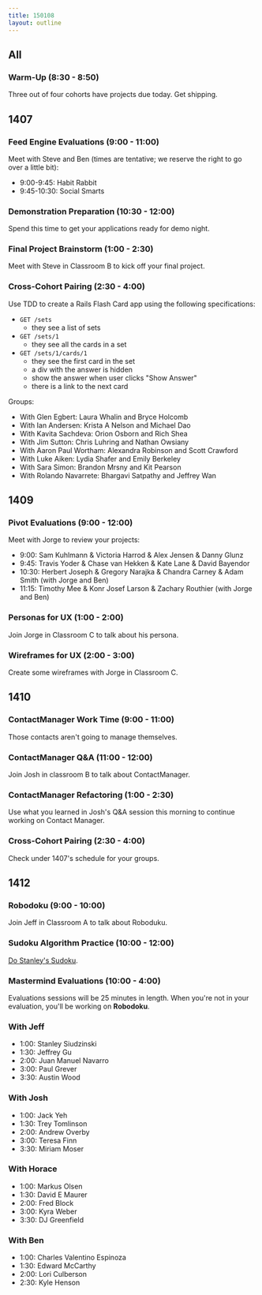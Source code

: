 ```yaml
---
title: 150108
layout: outline
---
```


## All

### Warm-Up (8:30 - 8:50)

Three out of four cohorts have projects due today. Get shipping.

## 1407

### Feed Engine Evaluations (9:00 - 11:00)

Meet with Steve and Ben (times are tentative; we reserve the right to go over a little bit):

* 9:00-9:45: Habit Rabbit
* 9:45-10:30: Social Smarts

### Demonstration Preparation (10:30 - 12:00)

Spend this time to get your applications ready for demo night.

### Final Project Brainstorm (1:00 - 2:30)

Meet with Steve in Classroom B to kick off your final project.

### Cross-Cohort Pairing (2:30 - 4:00)

Use TDD to create a Rails Flash Card app using the following specifications:

* `GET /sets`
  * they see a list of sets
* `GET /sets/1`
  * they see all the cards in a set
* `GET /sets/1/cards/1`
  * they see the first card in the set
  * a div with the answer is hidden
  * show the answer when user clicks "Show Answer"
  * there is a link to the next card

Groups:

* With Glen Egbert: Laura Whalin and Bryce Holcomb
* With Ian Andersen: Krista A Nelson and Michael Dao
* With Kavita Sachdeva: Orion Osborn and Rich Shea
* With Jim Sutton: Chris Luhring and Nathan Owsiany
* With Aaron Paul Wortham: Alexandra Robinson and Scott Crawford
* With Luke Aiken: Lydia Shafer and Emily Berkeley
* With Sara Simon: Brandon Mrsny and Kit Pearson
* With Rolando Navarrete: Bhargavi Satpathy and Jeffrey Wan

## 1409

### Pivot Evaluations (9:00 - 12:00)

Meet with Jorge to review your projects:

* 9:00: Sam Kuhlmann & Victoria Harrod & Alex Jensen & Danny Glunz
* 9:45: Travis Yoder & Chase van Hekken & Kate Lane & David Bayendor
* 10:30: Herbert Joseph & Gregory Narajka & Chandra Carney & Adam Smith (with Jorge and Ben)
* 11:15: Timothy Mee & Konr Josef Larson & Zachary Routhier (with Jorge and Ben)

### Personas for UX (1:00 - 2:00)

Join Jorge in Classroom C to talk about his persona.

### Wireframes for UX (2:00 - 3:00)

Create some wireframes with Jorge in Classroom C.

## 1410

### ContactManager Work Time (9:00 - 11:00)

Those contacts aren't going to manage themselves.

### ContactManager Q&A (11:00 - 12:00)

Join Josh in classroom B to talk about ContactManager. 

### ContactManager Refactoring (1:00 - 2:30)

Use what you learned in Josh's Q&A session this morning to continue working on Contact Manager. 

### Cross-Cohort Pairing (2:30 - 4:00)

Check under 1407's schedule for your groups.

## 1412

### Robodoku (9:00 - 10:00)

Join Jeff in Classroom A to talk about Roboduku.

### Sudoku Algorithm Practice (10:00 - 12:00)

[Do Stanley's Sudoku](https://www.youtube.com/watch?v=PuUNB4HPlO8).

### Mastermind Evaluations (10:00 - 4:00)

Evaluations sessions will be 25 minutes in length. When you're not in your evaluation, you'll be working on **Robodoku**.

### With Jeff

* 1:00: Stanley Siudzinski
* 1:30: Jeffrey Gu
* 2:00: Juan Manuel Navarro
* 3:00: Paul Grever
* 3:30: Austin Wood

### With Josh

* 1:00: Jack Yeh
* 1:30: Trey Tomlinson
* 2:00: Andrew Overby
* 3:00: Teresa Finn
* 3:30: Miriam Moser

### With Horace

* 1:00: Markus Olsen
* 1:30: David E Maurer
* 2:00: Fred Block
* 3:00: Kyra Weber
* 3:30: DJ Greenfield

### With Ben

* 1:00: Charles Valentino Espinoza
* 1:30: Edward McCarthy
* 2:00: Lori Culberson
* 2:30: Kyle Henson
